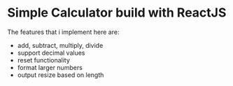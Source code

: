 # Simple Calculator build with ReactJS

The features that i implement here are:

- add, subtract, multiply, divide
- support decimal values
- reset functionality
- format larger numbers
- output resize based on length
